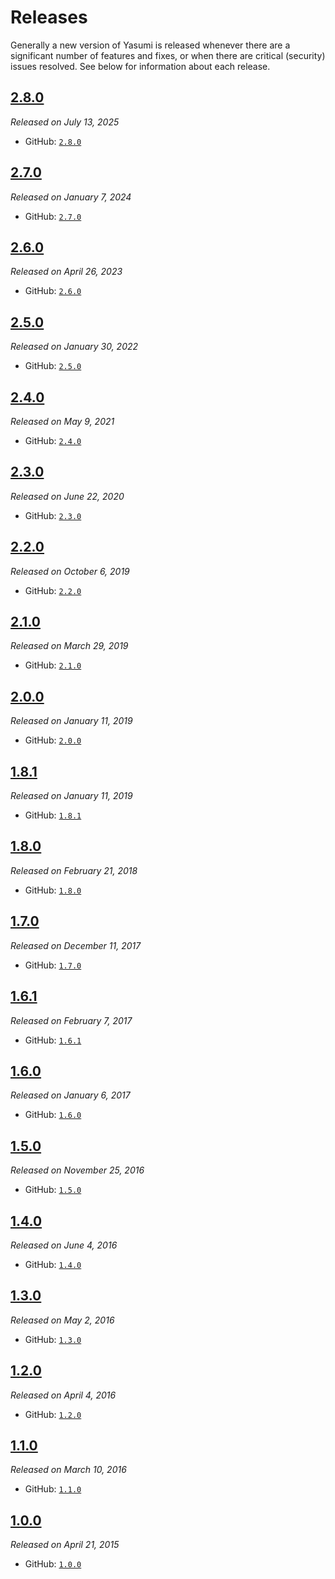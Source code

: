 # Releases

Generally a new version of Yasumi is released whenever there are a significant number of features and fixes, or when
there are critical (security) issues resolved. See below for information about each release.


## [2.8.0](./2.8.0.md)

_Released on July 13, 2025_

- GitHub: [`2.8.0`](https://github.com/azuyalabs/yasumi/releases/tag/2.8.0)


## [2.7.0](./2.7.0.md)

_Released on January 7, 2024_

- GitHub: [`2.7.0`](https://github.com/azuyalabs/yasumi/releases/tag/2.7.0)


## [2.6.0](./2.6.0.md)

_Released on April 26, 2023_

- GitHub: [`2.6.0`](https://github.com/azuyalabs/yasumi/releases/tag/2.6.0)


## [2.5.0](./2.5.0.md)

_Released on January 30, 2022_

- GitHub: [`2.5.0`](https://github.com/azuyalabs/yasumi/releases/tag/2.5.0)


## [2.4.0](./2.4.0.md)

_Released on May 9, 2021_

- GitHub: [`2.4.0`](https://github.com/azuyalabs/yasumi/releases/tag/2.4.0)


## [2.3.0](./2.3.0.md)

_Released on June 22, 2020_

- GitHub: [`2.3.0`](https://github.com/azuyalabs/yasumi/releases/tag/2.3.0)


## [2.2.0](./2.2.0.md)

_Released on October 6, 2019_

- GitHub: [`2.2.0`](https://github.com/azuyalabs/yasumi/releases/tag/2.2.0)


## [2.1.0](./2.1.0.md)

_Released on March 29, 2019_

- GitHub: [`2.1.0`](https://github.com/azuyalabs/yasumi/releases/tag/2.1.0)


## [2.0.0](./2.0.0.md)

_Released on January 11, 2019_

- GitHub: [`2.0.0`](https://github.com/azuyalabs/yasumi/releases/tag/2.0.0)


## [1.8.1](./1.8.1.md)

_Released on January 11, 2019_

- GitHub: [`1.8.1`](https://github.com/azuyalabs/yasumi/releases/tag/1.8.1)


## [1.8.0](./1.8.0.md)

_Released on February 21, 2018_

- GitHub: [`1.8.0`](https://github.com/azuyalabs/yasumi/releases/tag/1.8.0)


## [1.7.0](./1.7.0.md)

_Released on December 11, 2017_

- GitHub: [`1.7.0`](https://github.com/azuyalabs/yasumi/releases/tag/1.7.0)


## [1.6.1](./1.6.1.md)

_Released on February 7, 2017_

- GitHub: [`1.6.1`](https://github.com/azuyalabs/yasumi/releases/tag/1.6.1)


## [1.6.0](./1.6.0.md)

_Released on January 6, 2017_

- GitHub: [`1.6.0`](https://github.com/azuyalabs/yasumi/releases/tag/1.6.0)


## [1.5.0](./1.5.0.md)

_Released on November 25, 2016_

- GitHub: [`1.5.0`](https://github.com/azuyalabs/yasumi/releases/tag/1.5.0)


## [1.4.0](./1.4.0.md)

_Released on June 4, 2016_

- GitHub: [`1.4.0`](https://github.com/azuyalabs/yasumi/releases/tag/1.4.0)


## [1.3.0](./1.3.0.md)

_Released on May 2, 2016_

- GitHub: [`1.3.0`](https://github.com/azuyalabs/yasumi/releases/tag/1.3.0)


## [1.2.0](./1.2.0.md)

_Released on April 4, 2016_

- GitHub: [`1.2.0`](https://github.com/azuyalabs/yasumi/releases/tag/1.2.0)


## [1.1.0](./1.1.0.md)

_Released on March 10, 2016_

- GitHub: [`1.1.0`](https://github.com/azuyalabs/yasumi/releases/tag/1.1.0)


## [1.0.0](./1.0.0.md)

_Released on April 21, 2015_

- GitHub: [`1.0.0`](https://github.com/azuyalabs/yasumi/releases/tag/1.0.0)

